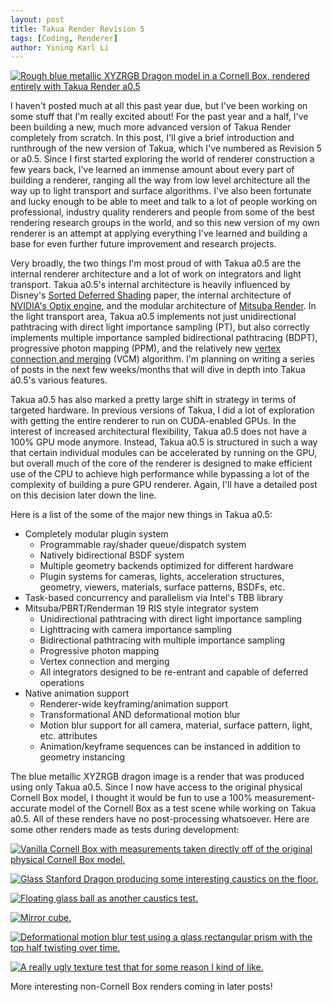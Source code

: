 ```yaml
---
layout: post
title: Takua Render Revision 5
tags: [Coding, Renderer]
author: Yining Karl Li
---
```


[![Rough blue metallic XYZRGB Dragon model in a Cornell Box, rendered entirely with Takua Render a0.5]({{site.url}}/content/images/2014/Dec/xyzrgb_dragon.png)]({{site.url}}/content/images/2014/Dec/xyzrgb_dragon.png)

I haven't posted much at all this past year due, but I've been working on some stuff that I'm really excited about! For the past year and a half, I've been building a new, much more advanced version of Takua Render completely from scratch. In this post, I'll give a brief introduction and runthrough of the new version of Takua, which I've numbered as Revision 5 or a0.5. Since I first started exploring the world of renderer construction a few years back, I've learned an immense amount about every part of building a renderer, ranging all the way from low level architecture all the way up to light transport and surface algorithms. I've also been fortunate and lucky enough to be able to meet and talk to a lot of people working on professional, industry quality renderers and people from some of the best rendering research groups in the world, and so this new version of my own renderer is an attempt at applying everything I've learned and building a base for even further future improvement and research projects.

Very broadly, the two things I'm most proud of with Takua a0.5 are the internal renderer architecture and a lot of work on integrators and light transport. Takua a0.5's internal architecture is heavily influenced by Disney's [Sorted Deferred Shading](https://disney-animation.s3.amazonaws.com/uploads/production/publication_asset/70/asset/Sorted_Deferred_Shading_For_Production_Path_Tracing.pdf) paper, the internal architecture of [NVIDIA's Optix engine](http://graphics.cs.williams.edu/papers/OptiXSIGGRAPH10/Parker10OptiX.pdf), and the modular architecture of [Mitsuba Render](https://www.mitsuba-renderer.org/). In the light transport area, Takua a0.5 implements not just unidirectional pathtracing with direct light importance sampling (PT), but also correctly implements multiple importance sampled bidirectional pathtracing (BDPT), progressive photon mapping (PPM), and the relatively new [vertex connection and merging](https://graphics.cg.uni-saarland.de/fileadmin/cguds/papers/2012/georgiev_sa2012/georgiev_sa2012.pdf) (VCM) algorithm. I'm planning on writing a series of posts in the next few weeks/months that will dive in depth into Takua a0.5's various features.

Takua a0.5 has also marked a pretty large shift in strategy in terms of targeted hardware. In previous versions of Takua, I did a lot of exploration with getting the entire renderer to run on CUDA-enabled GPUs. In the interest of increased architectural flexibility, Takua a0.5 does not have a 100% GPU mode anymore. Instead, Takua a0.5 is structured in such a way that certain individual modules can be accelerated by running on the GPU, but overall much of the core of the renderer is designed to make efficient use of the CPU to achieve high performance while bypassing a lot of the complexity of building a pure GPU renderer. Again, I'll have a detailed post on this decision later down the line.

Here is a list of the some of the major new things in Takua a0.5:

* Completely modular plugin system
    * Programmable ray/shader queue/dispatch system
    * Natively bidirectional BSDF system
    * Multiple geometry backends optimized for different hardware
    * Plugin systems for cameras, lights, acceleration structures, geometry, viewers, materials, surface patterns, BSDFs, etc.
* Task-based concurrency and parallelism via Intel's TBB library
* Mitsuba/PBRT/Renderman 19 RIS style integrator system
    * Unidirectional pathtracing with direct light importance sampling
    * Lighttracing with camera importance sampling
    * Bidirectional pathtracing with multiple importance sampling
    * Progressive photon mapping
    * Vertex connection and merging
    * All integrators designed to be re-entrant and capable of deferred operations
* Native animation support
    * Renderer-wide keyframing/animation support
    * Transformational AND deformational motion blur
    * Motion blur support for all camera, material, surface pattern, light, etc. attributes
    * Animation/keyframe sequences can be instanced in addition to geometry instancing

The blue metallic XYZRGB dragon image is a render that was produced using only Takua a0.5. Since I now have access to the original physical Cornell Box model, I thought it would be fun to use a 100% measurement-accurate model of the Cornell Box as a test scene while working on Takua a0.5. All of these renders have no post-processing whatsoever. Here are some other renders made as tests during development:

[![Vanilla Cornell Box with measurements taken directly off of the original physical Cornell Box model.]({{site.url}}/content/images/2014/Dec/cornellbox.png)]({{site.url}}/content/images/2014/Dec/cornellbox.png)

[![Glass Stanford Dragon producing some interesting caustics on the floor.]({{site.url}}/content/images/2014/Dec/dragon.png)]({{site.url}}/content/images/2014/Dec/dragon.png)

[![Floating glass ball as another caustics test.]({{site.url}}/content/images/2014/Dec/glassball.png)]({{site.url}}/content/images/2014/Dec/glassball.png)

[![Mirror cube.]({{site.url}}/content/images/2014/Dec/mirrorcube.png)]({{site.url}}/content/images/2014/Dec/mirrorcube.png)

[![Deformational motion blur test using a glass rectangular prism with the top half twisting over time.]({{site.url}}/content/images/2014/Dec/animblur.png)]({{site.url}}/content/images/2014/Dec/animblur.png)

[![A really ugly texture test that for some reason I kind of like.]({{site.url}}/content/images/2014/Dec/uvbox.png)]({{site.url}}/content/images/2014/Dec/uvbox.png)

More interesting non-Cornell Box renders coming in later posts!

